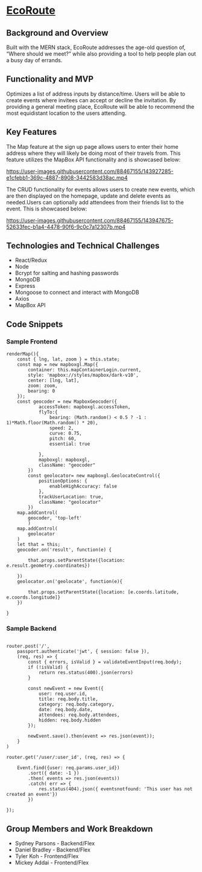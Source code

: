 # [EcoRoute](https://ecopool.herokuapp.com/)

## Background and Overview
Built with the MERN stack, EcoRoute addresses the age-old question of, “Where should we meet?” while also providing a tool to help people plan out a busy day of errands.  

## Functionality and MVP 
Optimizes a list of address inputs by distance/time.
Users will be able to create events where invitees can accept or decline the invitation. By providing a general meeting place, EcoRoute will be able to recommend the most equidistant location to the users attending. 


## Key Features
The Map feature at the sign up page allows users to enter their home address where they will likely be doing most of their travels from. This feature utilizes the MapBox API functionality and is showcased below: 


 
   https://user-images.githubusercontent.com/88467155/143927285-e1cfebb1-369c-4887-8908-3442583d38ac.mp4 
  
  
  
  
  
  The CRUD functionality for events allows users to create new events, which are then displayed on the homepage, update and delete events as needed.Users can optionally add attendees from their friends list to the event. This is showcased below:
  




https://user-images.githubusercontent.com/88467155/143947675-52633fec-b1a4-4478-90f6-9c0c7a12307b.mp4



## Technologies and Technical Challenges

* React/Redux
* Node
* Bcrypt for salting and hashing passwords
* MongoDB
* Express
* Mongoose to connect and interact with MongoDB
* Axios
* MapBox API

## Code Snippets
 ### Sample Frontend

    renderMap(){
        const { lng, lat, zoom } = this.state;
        const map = new mapboxgl.Map({
            container: this.mapContainerLogin.current,
            style: 'mapbox://styles/mapbox/dark-v10',
            center: [lng, lat],
            zoom: zoom,
            bearing: 0
        });
        const geocoder = new MapboxGeocoder({
                accessToken: mapboxgl.accessToken,
                flyTo:{
                    bearing: (Math.random() < 0.5 ? -1 : 1)*Math.floor(Math.random() * 20),
                    speed: 2,
                    curve: 0.75,
                    pitch: 60,
                    essential: true
                    
                },
                mapboxgl: mapboxgl,
                className: "geocoder"
            })
            const geolocator= new mapboxgl.GeolocateControl({
                positionOptions: {
                    enableHighAccuracy: false
                },
                trackUserLocation: true,
                className: "geolocator"
            })
        map.addControl(
            geocoder, 'top-left'
            )
        map.addControl(
            geolocator
        )
        let that = this;
        geocoder.on('result', function(e) {

            that.props.setParentState({location: e.result.geometry.coordinates})
       
        })
        geolocator.on('geolocate', function(e){

            that.props.setParentState({location: [e.coords.latitude, e.coords.longitude]}
        })
       
    }


### Sample Backend
```

router.post('/', 
    passport.authenticate('jwt', { session: false }),
    (req, res) => {
        const { errors, isValid } = validateEventInput(req.body);
        if (!isValid) {
            return res.status(400).json(errors)
        }
        
        const newEvent = new Event({
            user: req.user.id,
            title: req.body.title,
            category: req.body.category,
            date: req.body.date,
            attendees: req.body.attendees,
            hidden: req.body.hidden
        });

        newEvent.save().then(event => res.json(event));
    }
)

router.get('/user/:user_id', (req, res) => {
    
    Event.find({user: req.params.user_id})
        .sort({ date: -1 })
        .then( events => res.json(events))
        .catch( err => {
            res.status(404).json({ eventsnotfound: 'This user has not created an event'})
        })

});

```


  
 
## Group Members and Work Breakdown
* Sydney Parsons - Backend/Flex
* Daniel Bradley - Backend/Flex
* Tyler Koh - Frontend/Flex
* Mickey Addai - Frontend/Flex
